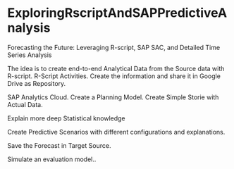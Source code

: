 # ExploringRscriptAndSAPPredictiveAnalysis
Forecasting the Future: Leveraging R-script, SAP SAC, and Detailed Time Series Analysis




The idea is to create end-to-end Analytical Data from the Source data with R-script.
R-Script Activities.
Create the information and share it in Google Drive as Repository.

SAP Analytics Cloud.
Create a Planning Model.
Create Simple Storie with Actual Data.

Explain more deep Statistical knowledge 

Create Predictive Scenarios with different configurations and explanations.


Save the Forecast in Target Source.

Simulate an evaluation model..


